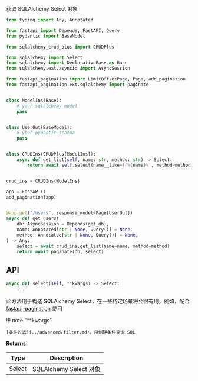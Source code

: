 获取 SQLAlchemy Select 对象

```py hl_lines="28"
from typing import Any, Annotated

from fastapi import Depends, FastAPI, Query
from pydantic import BaseModel

from sqlalchemy_crud_plus import CRUDPlus

from sqlalchemy import Select
from sqlalchemy import DeclarativeBase as Base
from sqlalchemy.ext.asyncio import AsyncSession

from fastapi_pagination import LimitOffsetPage, Page, add_pagination
from fastapi_pagination.ext.sqlalchemy import paginate


class ModelIns(Base):
    # your sqlalchemy model
    pass


class UserOut(BaseModel):
    # your pydantic schema
    pass


class CRUDIns(CRUDPlus[ModelIns]):
    async def get_list(self, name: str, method: str) -> Select:
        return await self.select(name__like=f'%{name}%', method=method)


crud_ins = CRUDIns(ModelIns)

app = FastAPI()
add_pagination(app)


@app.get("/users", response_model=Page[UserOut])
async def get_users(
    db: AsyncSession = Depends(get_db),
    name: Annotated[str | None, Query()] = None,
    method: Annotated[str | None, Query()] = None,
) -> Any:
    select = await crud_ins.get_list(name=name, method=method)
    return await paginate(db, select)
```

## API

```py
async def select(self, **kwargs) -> Select:
    ...
```

此方法用于构造 SQLAlchemy
Select，在一些特定场景将会很有用，例如，配合 [fastapi-pagination](https://github.com/uriyyo/fastapi-pagination) 使用

!!! note "**kwargs"

    [条件过滤](../advanced/filter.md)，将创建条件查询 SQL

**Returns:**

| Type   | Description          |
|--------|----------------------|
| Select | SQLAlchemy Select 对象 |
